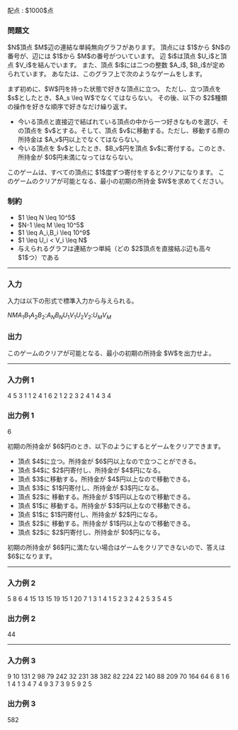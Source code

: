 
<div>

<span>

<span>

<p>
配点 : $1000$点
</p>

<div>

<section>

### **問題文**

<p>
$N$頂点 $M$辺の連結な単純無向グラフがあります。
頂点には $1$から $N$の番号が、辺には $1$から $M$の番号がついています。
辺 $i$は頂点 $U_i$と頂点 $V_i$を結んでいます。
また、頂点 $i$には二つの整数 $A_i$, $B_i$が定められています。
あなたは、このグラフ上で次のようなゲームをします。
</p>

<p>
まず初めに、$W$円を持った状態で好きな頂点に立つ。
ただし、立つ頂点を $s$としたとき、$A_s \leq W$でなくてはならない。
その後、以下の $2$種類の操作を好きな順序で好きなだけ繰り返す。
</p>

<ul>

<li>
今いる頂点と直接辺で結ばれている頂点の中から一つ好きなものを選び、その頂点を $v$とする。そして、頂点 $v$に移動する。ただし、移動する際の所持金は $A_v$円以上でなくてはならない。
</li>

<li>
今いる頂点を $v$としたとき、$B_v$円を頂点 $v$に寄付する。このとき、所持金が $0$円未満になってはならない。
</li>

</ul>

<p>
このゲームは、すべての頂点に $1$度ずつ寄付をするとクリアになります。
このゲームのクリアが可能となる、最小の初期の所持金 $W$を求めてください。
</p>

</section>

</div>

<div>

<section>

### **制約**

<ul>

<li>
$1 \leq N \leq 10^5$
</li>

<li>
$N-1 \leq M \leq 10^5$
</li>

<li>
$1 \leq A_i,B_i \leq 10^9$
</li>

<li>
$1 \leq U_i < V_i \leq N$
</li>

<li>
与えられるグラフは連結かつ単純（どの $2$頂点を直接結ぶ辺も高々 $1$つ）である
</li>

</ul>

</section>

</div>

---

<div>

<div>

<section>

### **入力**

<p>
入力は以下の形式で標準入力から与えられる。
</p>

<div>

$N$$M$$A_1$$B_1$$A_2$$B_2$$:$$A_N$$B_N$$U_1$$V_1$$U_2$$V_2$$:$$U_M$$V_M$
</div>

</section>

</div>

<div>

<section>

### **出力**

<p>
このゲームのクリアが可能となる、最小の初期の所持金 $W$を出力せよ。
</p>

</section>

</div>

</div>

---

<div>

<section>

### **入力例 1**

<div>

4 5
3 1
1 2
4 1
6 2
1 2
2 3
2 4
1 4
3 4

</div>

</section>

</div>

<div>

<section>

### **出力例 1**

<div>

6

</div>

<p>
初期の所持金が $6$円のとき、以下のようにするとゲームをクリアできます。
</p>

<ul>

<li>
頂点 $4$に立つ。所持金が $6$円以上なので立つことができる。
</li>

<li>
頂点 $4$に $2$円寄付し、所持金が $4$円になる。
</li>

<li>
頂点 $3$に移動する。所持金が $4$円以上なので移動できる。
</li>

<li>
頂点 $3$に $1$円寄付し、所持金が $3$円になる。
</li>

<li>
頂点 $2$に 移動する。所持金が $1$円以上なので移動できる。
</li>

<li>
頂点 $1$に 移動する。所持金が $3$円以上なので移動できる。
</li>

<li>
頂点 $1$に $1$円寄付し、所持金が $2$円になる。
</li>

<li>
頂点 $2$に 移動する。所持金が $1$円以上なので移動できる。
</li>

<li>
頂点 $2$に $2$円寄付し、所持金が $0$円になる。
</li>

</ul>

<p>
初期の所持金が $6$円に満たない場合はゲームをクリアできないので、答えは $6$になります。
</p>

</section>

</div>

---

<div>

<section>

### **入力例 2**

<div>

5 8
6 4
15 13
15 19
15 1
20 7
1 3
1 4
1 5
2 3
2 4
2 5
3 5
4 5

</div>

</section>

</div>

<div>

<section>

### **出力例 2**

<div>

44

</div>

</section>

</div>

---

<div>

<section>

### **入力例 3**

<div>

9 10
131 2
98 79
242 32
231 38
382 82
224 22
140 88
209 70
164 64
6 8
1 6
1 4
1 3
4 7
4 9
3 7
3 9
5 9
2 5

</div>

</section>

</div>

<div>

<section>

### **出力例 3**

<div>

582

</div>

</section>

</div>

</span>

</span>

</div>
